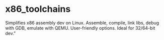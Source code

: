 # x86_toolchains
 Simplifies x86 assembly dev on Linux. Assemble, compile, link libs, debug with GDB, emulate with QEMU. User-friendly options. Ideal for 32/64-bit dev."
